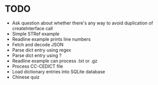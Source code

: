 # TODO

- Ask question about whether there's any way to avoid duplication of createInterface call
- Simple STRef example
- Readline example prints line numbers
- Fetch and decode JSON
- Parse dict entry using regex
- Parse dict entry using ?
- Readline example can process .txt or .gz
- Process CC-CEDICT file
- Load dictionary entries into SQLite database
- Chinese quiz
